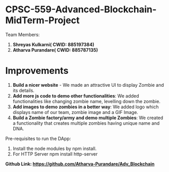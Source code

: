 # CPSC-559-Advanced-Blockchain-MidTerm-Project

Team Members:
1. **Shreyas Kulkarni( CWID: 885197384)**
2. **Atharva Purandare( CWID: 885787135)**

# Improvements

1. **Build a nicer website** - We made an attractive UI to display Zombie and its details.
2. **Add more js code to demo other functionalities**: We added functionalities like changing zombie name, levelling down the zombie.
3. **Add images to demo zombies in a better way**: We added logo which displays name of our team, zombie image and a GIF Image.
4. **Build a Zombie factory/army and demo multiple Zombies**: We created a functionality that creates multiple zombies having unique name and DNA.

Pre-requisites to run the DApp:
1. Install the node modules by npm install.
2. For HTTP Server npm install http-server

**Github Link: https://github.com/Atharva-Purandare/Adv_Blockchain**
